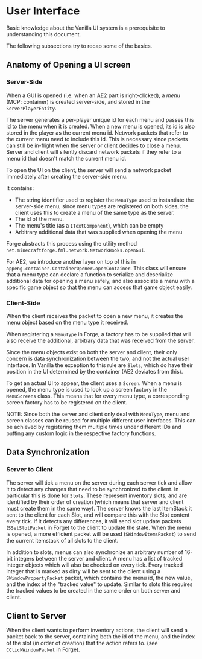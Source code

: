# User Interface

Basic knowledge about the Vanilla UI system is a prerequisite to understanding this document.

The following subsections try to recap some of the basics.

## Anatomy of Opening a UI screen

### Server-Side

When a GUI is opened (i.e. when an AE2 part is right-clicked), a *menu* (MCP: container)
is created server-side, and stored in the `ServerPlayerEntity`.

The server generates a per-player unique id for each menu and passes this id to the menu when it is created. When a new
menu is opened, its id is also stored in the player as the current menu id. Network packets that refer to the current
menu need to include this id. This is necessary since packets can still be in-flight when the server or client decides
to close a menu. Server and client will silently discard network packets if they refer to a menu id that doesn't match
the current menu id.

To open the UI on the client, the server will send a network packet immediately after creating the server-side menu.

It contains:

- The string identifier used to register the `MenuType` used to instantiate the server-side menu, since menu types are
  registered on both sides, the client uses this to create a menu of the same type as the server.
- The id of the menu.
- The menu's title (as a `ITextComponent`), which can be empty
- Arbitrary additional data that was supplied when opening the menu

Forge abstracts this process using the utility method `net.minecraftforge.fml.network.NetworkHooks.openGui`.

For AE2, we introduce another layer on top of this in `appeng.container.ContainerOpener.openContainer`. This class will
ensure that a menu type can declare a function to serialize and deserialize additional data for opening a menu safely,
and also associate a menu with a specific game object so that the menu can access that game object easily.

### Client-Side

When the client receives the packet to open a new menu, it creates the menu object based on the menu type it received.

When registering a `MenuType` in Forge, a factory has to be supplied that will also receive the additional, arbitrary
data that was received from the server.

Since the menu objects exist on both the server and client, their only concern is data synchronization between the two,
and not the actual user interface. In Vanilla the exception to this rule are `Slots`, which do have their position in
the UI determined by the container (AE2 deviates from this).

To get an actual UI to appear, the client uses a `Screen`. When a menu is opened, the menu type is used to look up a
screen factory in the `MenuScreens` class. This means that for every menu type, a corresponding screen factory has to be
registered on the client.

NOTE: Since both the server and client only deal with `MenuType`, menu and screen classes can be reused for multiple
different user interfaces. This can be achieved by registering them multiple times under different IDs and putting any
custom logic in the respective factory functions.

## Data Synchronization

### Server to Client

The server will tick a menu on the server during each server tick and allow it to detect any changes that need to be
synchronized to the client. In particular this is done for `Slots`. These represent inventory slots, and are identified
by their order of creation (which means that server and client must create them in the same way). The server knows the
last ItemStack it sent to the client for each Slot, and will compare this with the Slot content every tick. If it
detects any differences, it will send slot update packets (`SSetSlotPacket` in Forge) to the client to update the state.
When the menu is opened, a more efficient packet will be used (`SWindowItemsPacket`) to send the current itemstack of
all slots to the client.

In addition to slots, menus can also synchronize an arbitrary number of 16-bit integers between the server and client.
A menu has a list of tracked integer objects which will also be checked on every tick. Every tracked integer that
is marked as dirty will be sent to the client using a `SWindowPropertyPacket` packet, which contains the menu id,
the new value, and the index of the "tracked value" to update. Similar to slots this requires the tracked values to
be created in the same order on both server and client.

## Client to Server

When the client wants to perform inventory actions, the client will send a packet back to the server, containing both
the id of the menu, and the index of the slot (in order of creation) that the action refers to. (see
`CClickWindowPacket` in Forge). 

